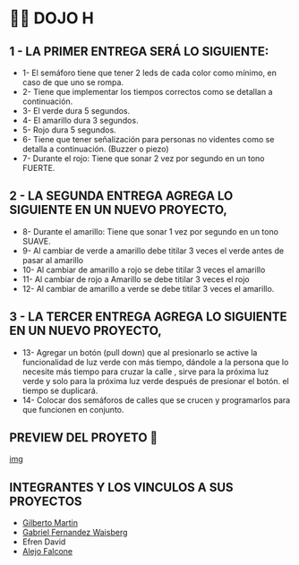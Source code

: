 
# 🧑‍💻 DOJO H 

##  1 - LA PRIMER  ENTREGA SERÁ LO SIGUIENTE: 
- 1- El semáforo tiene que tener 2 leds de cada color como mínimo, en caso de que uno se  rompa. 
- 2- Tiene que implementar los tiempos correctos como se detallan a continuación.  
- 3- El verde dura 5 segundos. 
- 4- El amarillo dura 3 segundos. 
- 5- Rojo dura 5 segundos. 
- 6- Tiene que tener señalización para personas no videntes como se detalla a  continuación. (Buzzer o piezo)
- 7- Durante el rojo: Tiene que sonar 2 vez por segundo en un tono FUERTE. 

## 2 - LA SEGUNDA ENTREGA AGREGA LO SIGUIENTE EN UN NUEVO PROYECTO, 
- 8-  Durante el amarillo: Tiene que sonar 1 vez por segundo en un tono SUAVE. 
- 9- Al cambiar de verde a amarillo debe titilar 3 veces el verde antes de pasar al amarillo
- 10- Al cambiar de amarillo a rojo se debe titilar 3 veces el amarillo
- 11- Al cambiar de rojo a Amarillo se debe titilar 3 veces el rojo
- 12- Al cambiar de amarillo a verde se debe titilar 3 veces el amarillo.

## 3 - LA TERCER ENTREGA AGREGA LO SIGUIENTE EN UN NUEVO PROYECTO, 
- 13-  Agregar un botón (pull down) que al presionarlo se active la funcionalidad de luz verde con más tiempo, dándole a la persona que lo necesite más tiempo para cruzar la calle , sirve para la próxima luz verde y solo para la próxima luz verde después de presionar el botón. el tiempo se duplicará. 
- 14-  Colocar dos semáforos de calles que se crucen  y programarlos para que funcionen en conjunto.


## PREVIEW DEL PROYETO 👀 ##
  [img](PREVIEW_DOJO.png)


## INTEGRANTES Y LOS VINCULOS A SUS PROYECTOS ##

- [Gilberto Martin](https://www.tinkercad.com/things/5pXlpV816XZ-dojo3/editel?sharecode=yCpDAnZUm712vBE0kDd0Rz_WYOk88GDM2wGPkbb9ZIs)
- [Gabriel Fernandez Waisberg](https://www.tinkercad.com/things/0RdaOw0HQTC-copy-of-dojo-2/editel?sharecode=ZxHEl9Q67c_hKG1IlrNU0bPgRVn28OKnEZZbxegi25g)
- Efren David
- [Alejo Falcone](https://www.tinkercad.com/things/9bwCCOMuFfW)


